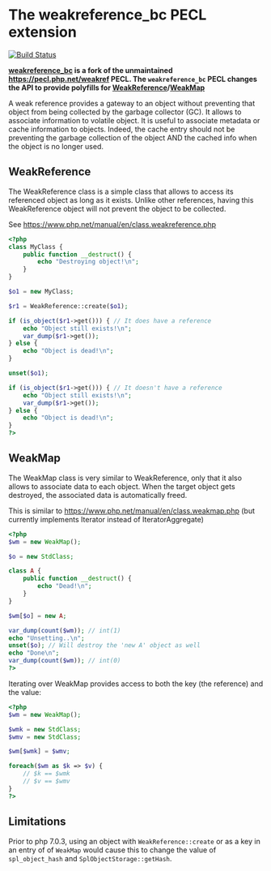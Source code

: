 # The weakreference_bc PECL extension

[![Build Status](https://github.com/TysonAndre/pecl-weakreference_bc/actions/workflows/main.yml/badge.svg?branch=master)](https://github.com/TysonAndre/pecl-weakreference_bc/actions/workflows/main.yml?query=branch%3Amaster)

**[weakreference_bc](https://github.com/TysonAndre/pecl-weakreference_bc) is a fork of the unmaintained https://pecl.php.net/weakref PECL. The `weakreference_bc` PECL changes the API to provide polyfills for [WeakReference](https://www.php.net/manual/en/class.weakreference.php)/[WeakMap](https://www.php.net/manual/en/class.weakmap.php)**

A weak reference provides a gateway to an object without preventing that object
from being collected by the garbage collector (GC). It allows to associate
information to volatile object. It is useful to associate metadata or cache
information to objects. Indeed, the cache entry should not be preventing the
garbage collection of the object AND the cached info when the object is no
longer used.

## WeakReference
The WeakReference class is a simple class that allows to access its referenced object
as long as it exists. Unlike other references, having this WeakReference object will
not prevent the object to be collected.

See https://www.php.net/manual/en/class.weakreference.php

```php
<?php
class MyClass {
    public function __destruct() {
        echo "Destroying object!\n";
    }
}

$o1 = new MyClass;

$r1 = WeakReference::create($o1);

if (is_object($r1->get())) { // It does have a reference
    echo "Object still exists!\n";
    var_dump($r1->get());
} else {
    echo "Object is dead!\n";
}

unset($o1);

if (is_object($r1->get())) { // It doesn't have a reference
    echo "Object still exists!\n";
    var_dump($r1->get());
} else {
    echo "Object is dead!\n";
}
?>
```

## WeakMap
The WeakMap class is very similar to WeakReference, only that it also allows to
associate data to each object. When the target object gets destroyed, the
associated data is automatically freed.

This is similar to https://www.php.net/manual/en/class.weakmap.php
(but currently implements Iterator instead of IteratorAggregate)

```php
<?php
$wm = new WeakMap();

$o = new StdClass;

class A {
    public function __destruct() {
        echo "Dead!\n";
    }
}

$wm[$o] = new A;

var_dump(count($wm)); // int(1)
echo "Unsetting..\n";
unset($o); // Will destroy the 'new A' object as well
echo "Done\n";
var_dump(count($wm)); // int(0)
?>
```

Iterating over WeakMap provides access to both the key (the reference)
and the value:

```php
<?php
$wm = new WeakMap();

$wmk = new StdClass;
$wmv = new StdClass;

$wm[$wmk] = $wmv;

foreach($wm as $k => $v) {
    // $k == $wmk
    // $v == $wmv
}
?>
```

## Limitations

Prior to php 7.0.3, using an object with `WeakReference::create` or as a key in an entry of of `WeakMap` would cause this to change the value of `spl_object_hash` and `SplObjectStorage::getHash`.
